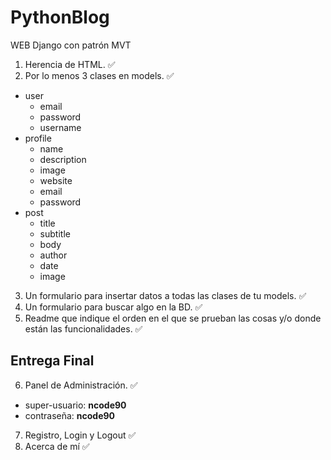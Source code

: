 # PythonBlog
WEB Django con patrón MVT

1. Herencia de HTML. :white_check_mark:
2. Por lo menos 3 clases en models. :white_check_mark:
- user
	- email
	- password
	- username
- profile
	- name
	- description
	- image
	- website
	- email
	- password 
- post
	- title
	- subtitle
	- body
	- author
	- date
	- image
3. Un formulario para insertar datos a todas las clases de tu models. :white_check_mark:
4. Un formulario para buscar algo en la BD. :white_check_mark:
5. Readme que indique el orden en el que se prueban las cosas y/o donde están las funcionalidades. :white_check_mark:

Entrega Final
-----
6. Panel de Administración. :white_check_mark:
- super-usuario: **ncode90**
- contraseña: **ncode90**
7. Registro, Login y Logout :white_check_mark:
8. Acerca de mí :white_check_mark: